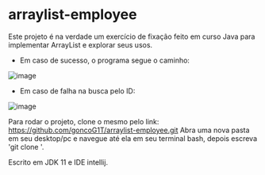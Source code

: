 # arraylist-employee
Este projeto é na verdade um exercício de fixação feito em curso Java para implementar ArrayList e explorar seus usos.

* Em caso de sucesso, o programa segue o caminho:

![image](https://user-images.githubusercontent.com/61762440/166512813-d255c693-96bc-408b-b525-209467a33487.png)

* Em caso de falha na busca pelo ID:

![image](https://user-images.githubusercontent.com/61762440/166513807-9213399f-368e-4d1e-b666-ba6a9660fc59.png)

Para rodar o projeto, clone o mesmo pelo link: https://github.com/goncoG1T/arraylist-employee.git
Abra uma nova pasta em seu desktop/pc e navegue até ela em seu terminal bash, depois escreva 'git clone <link acima>'.

Escrito em JDK 11 e IDE intellij.
